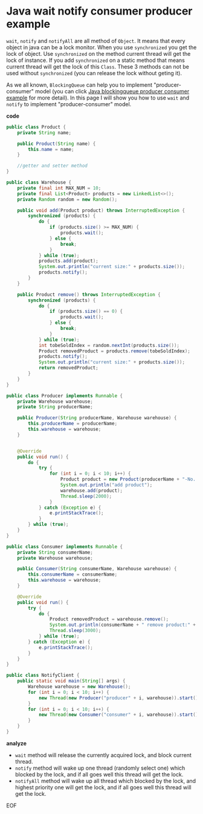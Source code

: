# Java wait notify consumer producer example
`wait`, `notify` and `notifyAll` are all method of `Object`. It means that every object in java can be a lock monitor.
When you use `synchronized` you get the lock of object. Use `synchronized` on the method current thread will get the 
lock of instance. If you add `synchronized` on a static method that means current thread will get the lock of this `Class`.
These 3 methods can not be used without `synchronized` (you can release the lock without geting it). 

As we all known, `BlockingQueue` can help you to implement "producer-consumer" model (you can click [Java blockingqueue producer consumer example](http://www.henryxi.com/java-blockingqueue-producer-consumer-example) for more detail).
In this page I will show you how to use `wait` and `notify` to implement "producer-consumer" model.

**code**
```java
public class Product {
    private String name;

    public Product(String name) {
        this.name = name;
    }

    //getter and setter method
}

public class Warehouse {
    private final int MAX_NUM = 10;
    private final List<Product> products = new LinkedList<>();
    private Random random = new Random();

    public void add(Product product) throws InterruptedException {
        synchronized (products) {
            do {
                if (products.size() >= MAX_NUM) {
                    products.wait();
                } else {
                    break;
                }
            } while (true);
            products.add(product);
            System.out.println("current size:" + products.size());
            products.notify();
        }
    }

    public Product remove() throws InterruptedException {
        synchronized (products) {
            do {
                if (products.size() == 0) {
                    products.wait();
                } else {
                    break;
                }
            } while (true);
            int tobeSoldIndex = random.nextInt(products.size());
            Product removedProduct = products.remove(tobeSoldIndex);
            products.notify();
            System.out.println("current size:" + products.size());
            return removedProduct;
        }
    }
}

public class Producer implements Runnable {
    private Warehouse warehouse;
    private String producerName;

    public Producer(String producerName, Warehouse warehouse) {
        this.producerName = producerName;
        this.warehouse = warehouse;
    }


    @Override
    public void run() {
        do {
            try {
                for (int i = 0; i < 10; i++) {
                    Product product = new Product(producerName + "-No. :" + i);
                    System.out.println("add product");
                    warehouse.add(product);
                    Thread.sleep(2000);
                }
            } catch (Exception e) {
                e.printStackTrace();
            }
        } while (true);
    }
}

public class Consumer implements Runnable {
    private String consumerName;
    private Warehouse warehouse;

    public Consumer(String consumerName, Warehouse warehouse) {
        this.consumerName = consumerName;
        this.warehouse = warehouse;
    }

    @Override
    public void run() {
        try {
            do {
                Product removedProduct = warehouse.remove();
                System.out.println(consumerName + " remove product:" + removedProduct.getName());
                Thread.sleep(3000);
            } while (true);
        } catch (Exception e) {
            e.printStackTrace();
        }
    }
}

public class NotifyClient {
    public static void main(String[] args) {
        Warehouse warehouse = new Warehouse();
        for (int i = 0; i < 10; i++) {
            new Thread(new Producer("producer" + i, warehouse)).start();
        }
        for (int i = 0; i < 10; i++) {
            new Thread(new Consumer("consumer" + i, warehouse)).start();
        }
    }
}
```

**analyze**

* `wait` method will release the currently acquired lock, and block current thread.
* `notify` method will wake up one thread (randomly select one) which blocked by the lock, and if all goes well this thread will get the lock.
* `notifyAll` method will wake up all thread which blocked by the lock, and highest priority one will get the lock, and if all goes well this thread will get the lock.

EOF